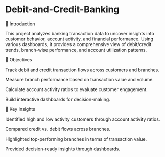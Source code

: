 # Debit-and-Credit-Banking
📌 Introduction

This project analyzes banking transaction data to uncover insights into customer behavior, account activity, and financial performance. Using various dashboards, it provides a comprehensive view of debit/credit trends, branch-wise performance, and account utilization patterns.

🎯 Objectives

Track debit and credit transaction flows across customers and branches.

Measure branch performance based on transaction value and volume.

Calculate account activity ratios to evaluate customer engagement.

Build interactive dashboards for decision-making.

🔑 Key Insights

Identified high and low activity customers through account activity ratios.

Compared credit vs. debit flows across branches.

Highlighted top-performing branches in terms of transaction value.

Provided decision-ready insights through dashboards.
